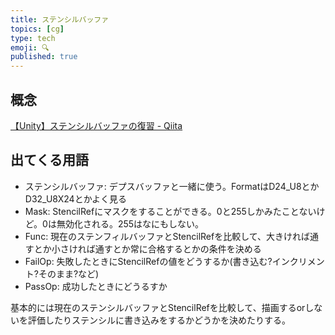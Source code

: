 ```yaml
---
title: ステンシルバッファ
topics: [cg]
type: tech
emoji: 🔍
published: true
---
```


## 概念

[【Unity】ステンシルバッファの復習 - Qiita](https://qiita.com/r-ngtm/items/ec738be7780ccaabf606)

## 出てくる用語

- ステンシルバッファ: デプスバッファと一緒に使う。FormatはD24_U8とかD32_U8X24とかよく見る
- Mask: StencilRefにマスクをすることができる。0と255しかみたことないけど。0は無効化される。255はなにもしない。
- Func: 現在のステンフィルバッファとStencilRefを比較して、大きければ通すとか小さければ通すとか常に合格するとかの条件を決める
- FailOp: 失敗したときにStencilRefの値をどうするか(書き込む?インクリメント?そのまま?など)
- PassOp: 成功したときにどうるすか

基本的には現在のステンシルバッファとStencilRefを比較して、描画するorしないを評価したりステンシルに書き込みをするかどうかを決めたりする。